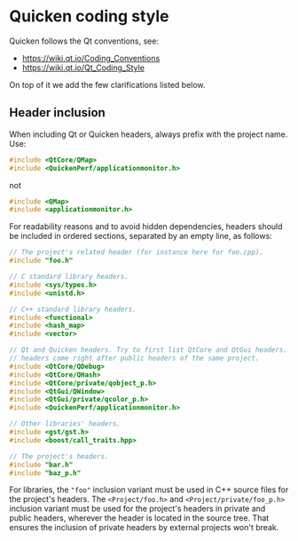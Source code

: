 # Quicken coding style

Quicken follows the Qt conventions, see:
- https://wiki.qt.io/Coding_Conventions
- https://wiki.qt.io/Qt_Coding_Style

On top of it we add the few clarifications listed below.

## Header inclusion

When including Qt or Quicken headers, always prefix with the project name. Use:

```C++
#include <QtCore/QMap>
#include <QuickenPerf/applicationmonitor.h>
```

not

```C++
#include <QMap>
#include <applicationmonitor.h>
```

For readability reasons and to avoid hidden dependencies, headers should be
included in ordered sections, separated by an empty line, as follows:

```C++
// The project's related header (for instance here for foo.cpp).
#include "foo.h"

// C standard library headers.
#include <sys/types.h>
#include <unistd.h>

// C++ standard library headers.
#include <functional>
#include <hash_map>
#include <vector>

// Qt and Quicken headers. Try to first list QtCore and QtGui headers. Private
// headers come right after public headers of the same project.
#include <QtCore/QDebug>
#include <QtCore/QHash>
#include <QtCore/private/qobject_p.h>
#include <QtGui/QWindow>
#include <QtGui/private/qcolor_p.h>
#include <QuickenPerf/applicationmonitor.h>

// Other libraries' headers.
#include <gst/gst.h>
#include <boost/call_traits.hpp>

// The project's headers.
#include "bar.h"
#include "baz_p.h"
```

For libraries, the `"foo"` inclusion variant must be used in C++ source files
for the project's headers. The `<Project/foo.h>` and `<Project/private/foo_p.h>`
inclusion variant must be used for the project's headers in private and public
headers, wherever the header is located in the source tree. That ensures the
inclusion of private headers by external projects won't break.
